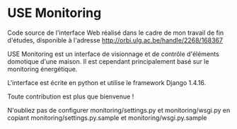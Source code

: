 USE Monitoring
==========

Code source de l'interface Web réalisé dans le cadre de mon travail de fin d'études, disponible à l'adresse http://orbi.ulg.ac.be/handle/2268/168367

USE Monitoring est un interface de visionnage et de contrôle d'éléments domotique d'une maison. Il est cependant principalement basé sur le monitoring énergétique.

L'interface est écrite en python et utilise le framework Django 1.4.16.

Toute contribution est plus que bienvenue !

N'oubliez pas de configurer monitoring/settings.py et monitoring/wsgi.py en copiant monitoring/settings.py.sample et monitoring/wsgi.py.sample
